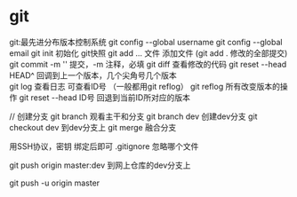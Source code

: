 # git

git:最先进分布版本控制系统
git config --global username
git config --global email
git init 初始化
git快照
git add ... 文件 添加文件 (git add . 修改的全部提交)
git commit -m '' 提交，-m 注释，必填
git diff 查看修改的代码
git reset --head HEAD^ 回调到上一个版本，几个尖角号几个版本   
git log 查看日志 可查看ID号 （一般都用git reflog）
git reflog 所有改变版本的操作
git reset --head ID号 回退到当前ID所对应的版本

// 创建分支
git branch 观看主干和分支
git branch dev 创建dev分支
git checkout dev 到dev分支上
git merge 融合分支

用SSH协议，密钥 绑定后即可
.gitignore  忽略哪个文件

git push origin master:dev  到网上仓库的dev分支上

git push -u origin master